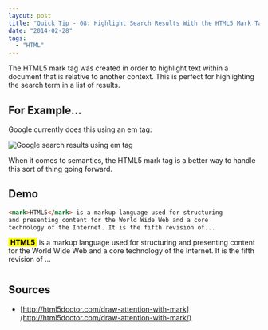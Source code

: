 ```yaml
---
layout: post
title: "Quick Tip - 08: Highlight Search Results With the HTML5 Mark Tag"
date: "2014-02-28"
tags: 
  - "HTML"
---
```


<p class="intro"><span class="dropcap">T</span>he HTML5 mark tag was created in order to highlight text within a document that is relative to another context. This is perfect for highlighting the search term in a list of results.</p>

## For Example...

Google currently does this using an em tag:

![Google search results using em tag](../../assets/img/content/uploads/2014/google-results.webp)

When it comes to semantics, the HTML5 mark tag is a better way to handle this sort of thing going forward.

## Demo

```html
<mark>HTML5</mark> is a markup language used for structuring 
and presenting content for the World Wide Web and a core 
technology of the Internet. It is the fifth revision of...
```

<style>
.demoBox mark {
  background-color: yellow; color: black; font-weight: bold; padding: 0 4px;}
</style>

<div class="demoBox demoBox--content" style="margin-bottom: 40px;">
<mark>HTML5</mark> is a markup language used for structuring and presenting content for the World Wide Web and a core technology of the Internet. It is the fifth revision of …
</div>

## Sources

- [http://html5doctor.com/draw-attention-with-mark](http://html5doctor.com/draw-attention-with-mark/)
